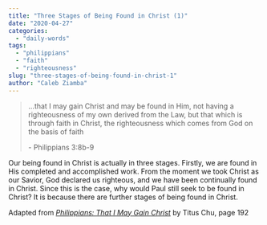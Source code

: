 ```yaml
---
title: "Three Stages of Being Found in Christ (1)"
date: "2020-04-27"
categories: 
  - "daily-words"
tags: 
  - "philippians"
  - "faith"
  - "righteousness"
slug: "three-stages-of-being-found-in-christ-1"
author: "Caleb Ziamba"
---
```


> ...that I may gain Christ and may be found in Him, not having a righteousness of my own derived from the Law, but that which is through faith in Christ, the righteousness which comes from God on the basis of faith
> 
> \- Philippians 3:8b-9

Our being found in Christ is actually in three stages. Firstly, we are found in His completed and accomplished work. From the moment we took Christ as our Savior, God declared us righteous, and we have been continually found in Christ. Since this is the case, why would Paul still seek to be found in Christ? It is because there are further stages of being found in Christ.

Adapted from _[Philippians: That I May Gain Christ](https://www.asweetsavor.org/book-philippians)_ by Titus Chu, page 192
